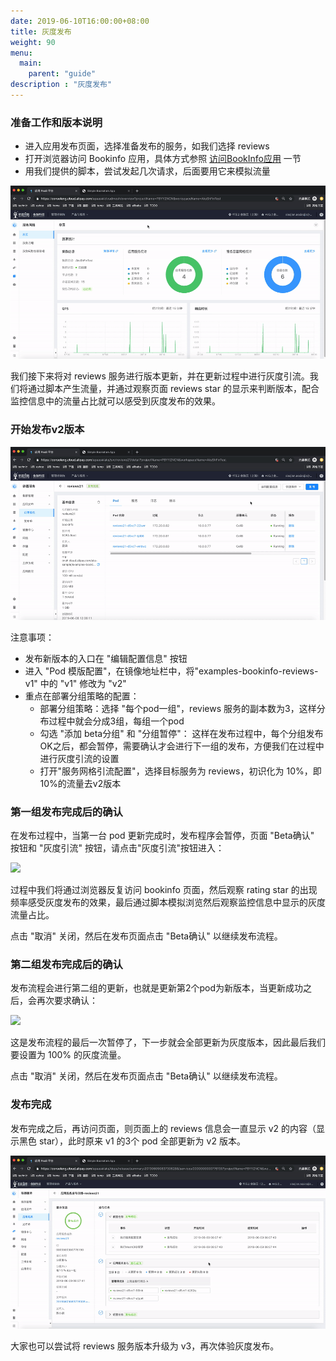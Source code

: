 ```yaml
---
date: 2019-06-10T16:00:00+08:00
title: 灰度发布
weight: 90
menu:
  main:
    parent: "guide"
description : "灰度发布"
---
```


### 准备工作和版本说明

- 进入应用发布页面，选择准备发布的服务，如我们选择 reviews
- 打开浏览器访问 Bookinfo 应用，具体方式参照 [访问BookInfo应用](access.html) 一节 
- 用我们提供的脚本，尝试发起几次请求，后面要用它来模拟流量

![](images/gray/gray-prepare.gif)

我们接下来将对 reviews 服务进行版本更新，并在更新过程中进行灰度引流。我们将通过脚本产生流量，并通过观察页面 reviews star 的显示来判断版本，配合监控信息中的流量占比就可以感受到灰度发布的效果。

### 开始发布v2版本

![](images/gray/gray-edit.gif)

注意事项：

-  发布新版本的入口在 "编辑配置信息" 按钮
- 进入 "Pod 模版配置"，在镜像地址栏中，将"examples-bookinfo-reviews-v1" 中的 "v1"  修改为 "v2"
- 重点在部署分组策略的配置：
	- 部署分组策略：选择 "每个pod一组"，reviews 服务的副本数为3，这样分布过程中就会分成3组，每组一个pod
	- 勾选 "添加 beta分组" 和 "分组暂停"： 这样在发布过程中，每个分组发布OK之后，都会暂停，需要确认才会进行下一组的发布，方便我们在过程中进行灰度引流的设置
	- 打开"服务网格引流配置"，选择目标服务为 reviews，初识化为 10%，即10%的流量去v2版本

### 第一组发布完成后的确认

在发布过程中，当第一台 pod 更新完成时，发布程序会暂停，页面 "Beta确认" 按钮和 "灰度引流" 按钮，请点击"灰度引流"按钮进入：

![](images/gray/gray-first-confirm.gif)

过程中我们将通过浏览器反复访问 bookinfo 页面，然后观察 rating star 的出现频率感受灰度发布的效果，最后通过脚本模拟浏览然后观察监控信息中显示的灰度流量占比。

点击 "取消" 关闭，然后在发布页面点击 "Beta确认" 以继续发布流程。

### 第二组发布完成后的确认

发布流程会进行第二组的更新，也就是更新第2个pod为新版本，当更新成功之后，会再次要求确认：

![](images/gray/gray-second-confirm.gif)

这是发布流程的最后一次暂停了，下一步就会全部更新为灰度版本，因此最后我们要设置为 100% 的灰度流量。

点击 "取消" 关闭，然后在发布页面点击 "Beta确认" 以继续发布流程。

### 发布完成

发布完成之后，再访问页面，则页面上的 reviews 信息会一直显示 v2 的内容（显示黑色 star），此时原来 v1 的3个 pod 全部更新为 v2 版本。

![](images/gray/gray-complete.gif)

大家也可以尝试将 reviews 服务版本升级为 v3，再次体验灰度发布。
